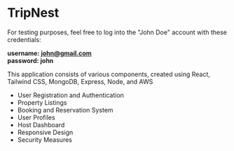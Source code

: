 # TripNest

For testing purposes, feel free to log into the "John Doe" account with these credentials:

**username: john@gmail.com**  
****password**: john**


This application consists of various components, created using React, Tailwind CSS, MongoDB, Express, Node, and AWS
- User Registration and Authentication
- Property Listings
- Booking and Reservation System
- User Profiles
- Host Dashboard
- Responsive Design
- Security Measures

  
